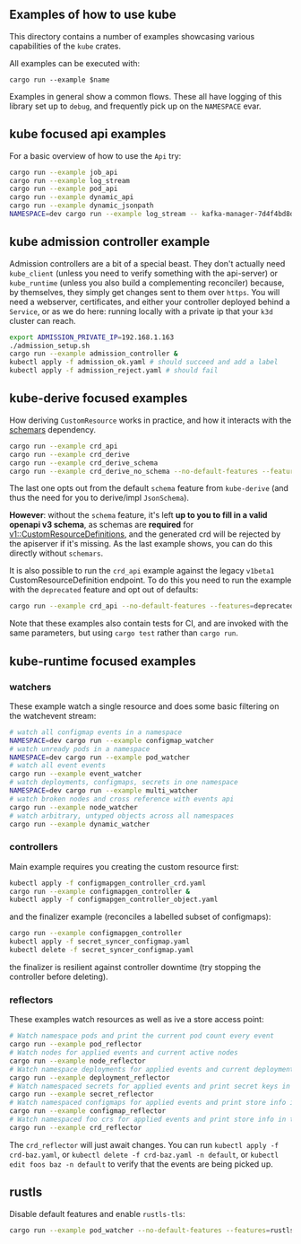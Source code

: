 ## Examples of how to use kube

This directory contains a number of examples showcasing various capabilities of
the `kube` crates.

All examples can be executed with:

```
cargo run --example $name
```

Examples in general show a common flows. These all have logging of this library set up to `debug`, and frequently pick up on the `NAMESPACE` evar.

## kube focused api examples
For a basic overview of how to use the `Api` try:

```sh
cargo run --example job_api
cargo run --example log_stream
cargo run --example pod_api
cargo run --example dynamic_api
cargo run --example dynamic_jsonpath
NAMESPACE=dev cargo run --example log_stream -- kafka-manager-7d4f4bd8dc-f6c44
```

## kube admission controller example
Admission controllers are a bit of a special beast. They don't actually need `kube_client` (unless you need to verify something with the api-server) or `kube_runtime` (unless you also build a complementing reconciler) because, by themselves, they simply get changes sent to them over `https`. You will need a webserver, certificates, and either your controller deployed behind a `Service`, or as we do here: running locally with a private ip that your `k3d` cluster can reach.

```sh
export ADMISSION_PRIVATE_IP=192.168.1.163
./admission_setup.sh
cargo run --example admission_controller &
kubectl apply -f admission_ok.yaml # should succeed and add a label
kubectl apply -f admission_reject.yaml # should fail
```

## kube-derive focused examples
How deriving `CustomResource` works in practice, and how it interacts with the [schemars](https://github.com/GREsau/schemars/) dependency.

```sh
cargo run --example crd_api
cargo run --example crd_derive
cargo run --example crd_derive_schema
cargo run --example crd_derive_no_schema --no-default-features --features=openssl-tls,latest
```

The last one opts out from the default `schema` feature from `kube-derive` (and thus the need for you to derive/impl `JsonSchema`).

**However**: without the `schema` feature, it's left **up to you to fill in a valid openapi v3 schema**, as schemas are **required** for [v1::CustomResourceDefinitions](https://docs.rs/k8s-openapi/0.10.0/k8s_openapi/apiextensions_apiserver/pkg/apis/apiextensions/v1/struct.CustomResourceDefinition.html), and the generated crd will be rejected by the apiserver if it's missing. As the last example shows, you can do this directly without `schemars`.

It is also possible to run the `crd_api` example against the legacy `v1beta1` CustomResourceDefinition endpoint. To do this you need to run the example with the `deprecated` feature and opt out of defaults:

```sh
cargo run --example crd_api --no-default-features --features=deprecated,openssl-tls,kubederive
```

Note that these examples also contain tests for CI, and are invoked with the same parameters, but using `cargo test` rather than `cargo run`.

## kube-runtime focused examples

### watchers
These example watch a single resource and does some basic filtering on the watchevent stream:

```sh
# watch all configmap events in a namespace
NAMESPACE=dev cargo run --example configmap_watcher
# watch unready pods in a namespace
NAMESPACE=dev cargo run --example pod_watcher
# watch all event events
cargo run --example event_watcher
# watch deployments, configmaps, secrets in one namespace
NAMESPACE=dev cargo run --example multi_watcher
# watch broken nodes and cross reference with events api
cargo run --example node_watcher
# watch arbitrary, untyped objects across all namespaces
cargo run --example dynamic_watcher
```

### controllers
Main example requires you creating the custom resource first:

```sh
kubectl apply -f configmapgen_controller_crd.yaml
cargo run --example configmapgen_controller &
kubectl apply -f configmapgen_controller_object.yaml
```

and the finalizer example (reconciles a labelled subset of configmaps):

```sh
cargo run --example configmapgen_controller
kubectl apply -f secret_syncer_configmap.yaml
kubectl delete -f secret_syncer_configmap.yaml
```

the finalizer is resilient against controller downtime (try stopping the controller before deleting).

### reflectors
These examples watch resources as well as ive a store access point:

```sh
# Watch namespace pods and print the current pod count every event
cargo run --example pod_reflector
# Watch nodes for applied events and current active nodes
cargo run --example node_reflector
# Watch namespace deployments for applied events and current deployments
cargo run --example deployment_reflector
# Watch namespaced secrets for applied events and print secret keys in a task
cargo run --example secret_reflector
# Watch namespaced configmaps for applied events and print store info in task
cargo run --example configmap_reflector
# Watch namespaced foo crs for applied events and print store info in task
cargo run --example crd_reflector
```

The `crd_reflector` will just await changes. You can run `kubectl apply -f crd-baz.yaml`, or `kubectl delete -f crd-baz.yaml -n default`, or `kubectl edit foos baz -n default` to verify that the events are being picked up.

## rustls
Disable default features and enable `rustls-tls`:

```sh
cargo run --example pod_watcher --no-default-features --features=rustls-tls,latest,runtime
```
